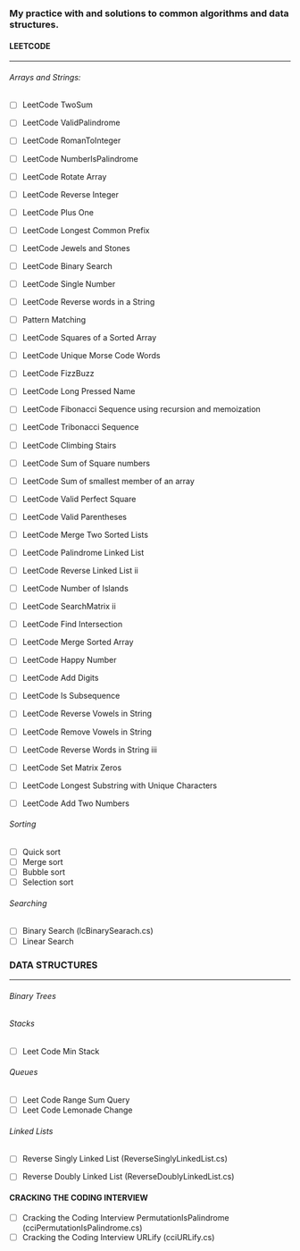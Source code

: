 ### My practice with and solutions to common algorithms and data structures.


#### LEETCODE
-------------------------------
###### Arrays and Strings:

- [ ] LeetCode TwoSum
- [ ] LeetCode ValidPalindrome
- [ ] LeetCode RomanToInteger
- [ ] LeetCode NumberIsPalindrome
- [ ] LeetCode Rotate Array
- [ ] LeetCode Reverse Integer
- [ ] LeetCode Plus One
- [ ] LeetCode Longest Common Prefix
- [ ] LeetCode Jewels and Stones
- [ ] LeetCode Binary Search
- [ ] LeetCode Single Number
- [ ] LeetCode Reverse words in a String
- [ ] Pattern Matching
- [ ] LeetCode Squares of a Sorted Array
- [ ] LeetCode Unique Morse Code Words
- [ ] LeetCode FizzBuzz
- [ ] LeetCode Long Pressed Name
- [ ] LeetCode Fibonacci Sequence using recursion and memoization
- [ ] LeetCode Tribonacci Sequence
- [ ] LeetCode Climbing Stairs
- [ ] LeetCode Sum of Square numbers
- [ ] LeetCode Sum of smallest member of an array
- [ ] LeetCode Valid Perfect Square
- [ ] LeetCode Valid Parentheses
- [ ] LeetCode Merge Two Sorted Lists
- [ ] LeetCode Palindrome Linked List
- [ ] LeetCode Reverse Linked List ii
- [ ] LeetCode Number of Islands
- [ ] LeetCode SearchMatrix ii
- [ ] LeetCode Find Intersection
- [ ] LeetCode Merge Sorted Array
- [ ] LeetCode Happy Number
- [ ] LeetCode Add Digits
- [ ] LeetCode Is Subsequence
- [ ] LeetCode Reverse Vowels in String
- [ ] LeetCode Remove Vowels in String
- [ ] LeetCode Reverse Words in String iii
- [ ] LeetCode Set Matrix Zeros
- [ ] LeetCode Longest Substring with Unique Characters
- [ ] LeetCode Add Two Numbers


###### Sorting
- [ ] Quick sort
- [ ] Merge sort
- [ ] Bubble sort
- [ ] Selection sort

###### Searching
- [ ] Binary Search (lcBinarySearach.cs)
- [ ] Linear Search

### DATA STRUCTURES
---------------
###### Binary Trees

###### Stacks
- [ ] Leet Code Min Stack

###### Queues
- [ ] Leet Code Range Sum Query
- [ ] Leet Code Lemonade Change

###### Linked Lists
- [ ] Reverse Singly Linked List (ReverseSinglyLinkedList.cs)
- [ ] Reverse Doubly Linked List (ReverseDoublyLinkedList.cs)


#### CRACKING THE CODING INTERVIEW

- [ ] Cracking the Coding Interview PermutationIsPalindrome (cciPermutationIsPalindrome.cs)
- [ ] Cracking the Coding Interview URLify (cciURLify.cs)
